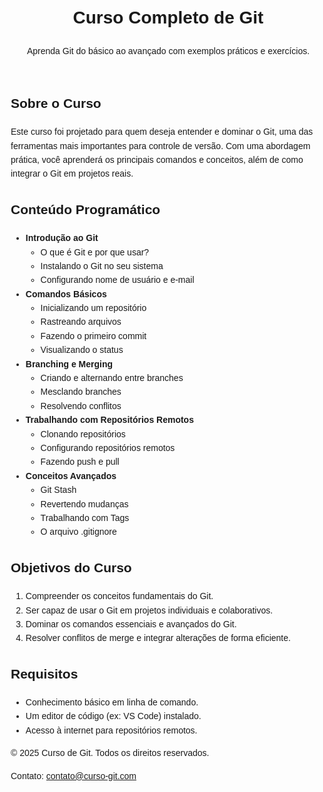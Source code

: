 <!DOCTYPE html>
<html lang="pt-br">
<head>
  <meta charset="UTF-8">
  <meta name="viewport" content="width=device-width, initial-scale=1.0">
  <title>Curso de Git</title>
  <style>
    body {
      font-family: Arial, sans-serif;
      line-height: 1.6;
      margin: 20px;
    }
    .command {
      font-weight: bold;
      color: #2a9d8f;
    }
    .description {
      color: #264653;
      margin-left: 20px;
    }
    .comment {
      color: #8fcf7a; /* Verde claro para os comentários */
      font-style: italic;
      margin-left: 20px;
    }
    .category {
      font-size: 1.2em;
      color: #e76f51;
      margin-top: 20px;
      margin-bottom: 10px;
    }
    pre {
      background-color: #f4f4f4;
      padding: 10px;
      border-radius: 5px;
      border: 1px solid #ccc;
      overflow-x: auto;
    }
  </style>
  
</head>
<body>
  <header>
    <h1>Curso Completo de Git</h1>
    <p>Aprenda Git do básico ao avançado com exemplos práticos e exercícios.</p>
  </header>

  <section>
    <h2>Sobre o Curso</h2>
    <p>
      Este curso foi projetado para quem deseja entender e dominar o Git, uma das ferramentas mais importantes para controle de versão. 
      Com uma abordagem prática, você aprenderá os principais comandos e conceitos, além de como integrar o Git em projetos reais.
    </p>
  </section>

  <section>
    <h2>Conteúdo Programático</h2>
    <ul>
      <li>
        <strong>Introdução ao Git</strong>
        <ul>
          <li>O que é Git e por que usar?</li>
          <li>Instalando o Git no seu sistema</li>
          <li>Configurando nome de usuário e e-mail</li>
        </ul>
      </li>
      <li>
        <strong>Comandos Básicos</strong>
        <ul>
          <li>Inicializando um repositório</li>
          <li>Rastreando arquivos</li>
          <li>Fazendo o primeiro commit</li>
          <li>Visualizando o status</li>
        </ul>
      </li>
      <li>
        <strong>Branching e Merging</strong>
        <ul>
          <li>Criando e alternando entre branches</li>
          <li>Mesclando branches</li>
          <li>Resolvendo conflitos</li>
        </ul>
      </li>
      <li>
        <strong>Trabalhando com Repositórios Remotos</strong>
        <ul>
          <li>Clonando repositórios</li>
          <li>Configurando repositórios remotos</li>
          <li>Fazendo push e pull</li>
        </ul>
      </li>
      <li>
        <strong>Conceitos Avançados</strong>
        <ul>
          <li>Git Stash</li>
          <li>Revertendo mudanças</li>
          <li>Trabalhando com Tags</li>
          <li>O arquivo .gitignore</li>
        </ul>
      </li>
    </ul>
  </section>

  <section>
    <h2>Objetivos do Curso</h2>
    <ol>
      <li>Compreender os conceitos fundamentais do Git.</li>
      <li>Ser capaz de usar o Git em projetos individuais e colaborativos.</li>
      <li>Dominar os comandos essenciais e avançados do Git.</li>
      <li>Resolver conflitos de merge e integrar alterações de forma eficiente.</li>
    </ol>
  </section>

  <section>
    <h2>Requisitos</h2>
    <ul>
      <li>Conhecimento básico em linha de comando.</li>
      <li>Um editor de código (ex: VS Code) instalado.</li>
      <li>Acesso à internet para repositórios remotos.</li>
    </ul>
  </section>

  <footer>
    <p>&copy; 2025 Curso de Git. Todos os direitos reservados.</p>
    <p>Contato: <a href="mailto:contato@curso-git.com">contato@curso-git.com</a></p>
  </footer>
</body>
</html>
